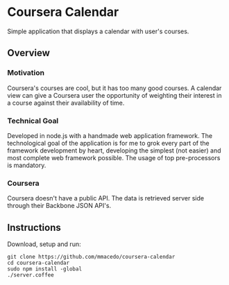 # Coursera Calendar #

Simple application that displays a calendar with user's courses.

## Overview ##

### Motivation ###

Coursera's courses are cool, but it has too many good courses. A calendar view can give a Coursera user the opportunity of weighting their interest in a course against their availability of time.

### Technical Goal ###

Developed in node.js with a handmade web application framework. The technological goal of the application is for me to grok every part of the framework development by heart, developing the simplest (not easier) and most complete web framework possible. The usage of top pre-processors is mandatory.

### Coursera ###

Coursera doesn't have a public API. The data is retrieved server side through their Backbone JSON API's.

## Instructions ##

Download, setup and run:

```
git clone https://github.com/mmacedo/coursera-calendar
cd coursera-calendar
sudo npm install -global
./server.coffee
```